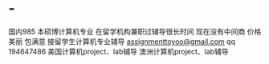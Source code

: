 # -
国内985 本硕博计算机专业 在留学机构兼职过辅导很长时间 现在没有中间商 价格美丽 包满意
接留学生计算机专业辅导 assignmenttoyoo@gmail.com qq 194647486
美国计算机project、lab辅导
澳洲计算机project、lab辅导
